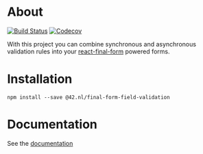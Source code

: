 # About

[![Build Status](https://travis-ci.org/42BV/final-form-field-validation.svg?branch=master)](https://travis-ci.org/42BV/final-form-field-validation)
[![Codecov](https://codecov.io/gh/42BV/final-form-field-validation/branch/master/graph/badge.svg)](https://codecov.io/gh/42BV/final-form-field-validation)

With this project you can combine synchronous and asynchronous validation rules into
your [react-final-form](https://github.com/final-form/react-final-form) powered forms.

# Installation

`npm install --save @42.nl/final-form-field-validation`

# Documentation

See the [documentation](https://42bv.github.io/final-form-field-validation/)

